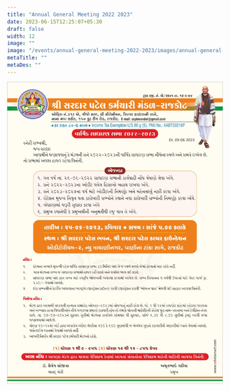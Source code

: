 ```yaml
---
title: "Annual General Meeting 2022 2023"
date: 2023-06-15T12:25:07+05:30
draft: false
width: 12
image: ""
image: "/events/annual-general-meeting-2022-2023/images/annual-general-meeting-2022-2023.jpeg"
metaTitle: ""
metaDes: ""
---
```


![annual general meeting 2022 2023 | Shree Sardar Patel Employees Group, Rajkot](/events/annual-general-meeting-2022-2023/images/annual-general-meeting-2022-2023.jpeg "Annual General Meeting 2022 2023 | Shree Sardar Patel Employees Group, Rajkot")
